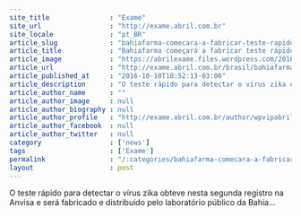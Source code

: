 ```yaml
---
site_title               : "Exame"
site_url                 : "http://exame.abril.com.br"
site_locale              : "pt_BR"
article_slug             : "bahiafarma-comecara-a-fabricar-teste-rapido-para-zika"
article_title            : "Bahiafarma começará a fabricar teste rápido para zika"
article_image            : "https://abrilexame.files.wordpress.com/2016/10/size_960_16_9_zika.jpg?quality=70&strip=all&w=960"
article_url              : "http://exame.abril.com.br/brasil/bahiafarma-comecara-a-fabricar-teste-rapido-para-zika/"
article_published_at     : "2016-10-10T18:52:13-03:00"
article_description      : "O teste rápido para detectar o vírus zika obteve nesta segunda registro na Anvisa e será fabricado e distribuído pelo laboratório público da Bahia..."
article_author_name      : ""
article_author_image     : null
article_author_biography : null
article_author_profile   : "http://exame.abril.com.br/author/wpvipabril/"
article_author_facebook  : null
article_author_twitter   : null
category                 : ['news']
tags                     : ['Exame']
permalink                : "/:categories/bahiafarma-comecara-a-fabricar-teste-rapido-para-zika/"
layout                   : post
---
```


O teste rápido para detectar o vírus zika obteve nesta segunda registro na Anvisa e será fabricado e distribuído pelo laboratório público da Bahia...
